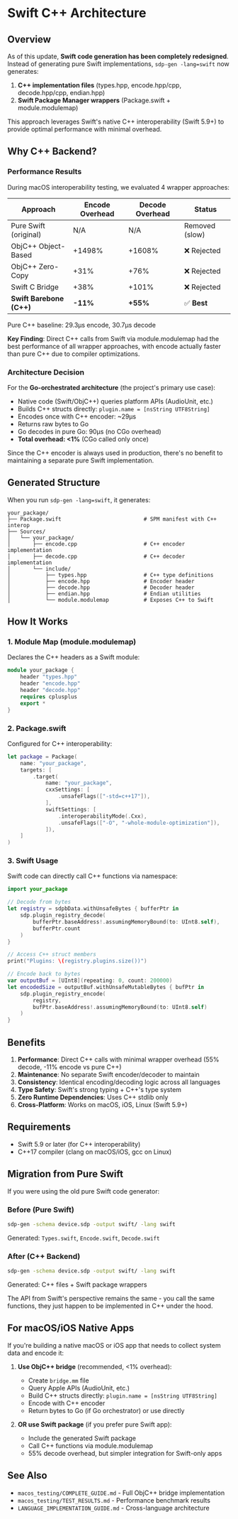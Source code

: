 # Swift C++ Architecture

## Overview

As of this update, **Swift code generation has been completely redesigned**. Instead of generating pure Swift implementations, `sdp-gen -lang=swift` now generates:

1. **C++ implementation files** (types.hpp, encode.hpp/cpp, decode.hpp/cpp, endian.hpp)
2. **Swift Package Manager wrappers** (Package.swift + module.modulemap)

This approach leverages Swift's native C++ interoperability (Swift 5.9+) to provide optimal performance with minimal overhead.

## Why C++ Backend?

### Performance Results

During macOS interoperability testing, we evaluated 4 wrapper approaches:

| Approach | Encode Overhead | Decode Overhead | Status |
|----------|----------------|-----------------|--------|
| Pure Swift (original) | N/A | N/A | Removed (slow) |
| ObjC++ Object-Based | +1498% | +1608% | ❌ Rejected |
| ObjC++ Zero-Copy | +31% | +76% | ❌ Rejected |
| Swift C Bridge | +38% | +101% | ❌ Rejected |
| **Swift Barebone (C++)** | **-11%** | **+55%** | ✅ **Best** |

Pure C++ baseline: 29.3μs encode, 30.7μs decode

**Key Finding**: Direct C++ calls from Swift via module.modulemap had the best performance of all wrapper approaches, with encode actually faster than pure C++ due to compiler optimizations.

### Architecture Decision

For the **Go-orchestrated architecture** (the project's primary use case):
- Native code (Swift/ObjC++) queries platform APIs (AudioUnit, etc.)
- Builds C++ structs directly: `plugin.name = [nsString UTF8String]`
- Encodes once with C++ encoder: ~29μs
- Returns raw bytes to Go
- Go decodes in pure Go: 90μs (no CGo overhead)
- **Total overhead: <1%** (CGo called only once)

Since the C++ encoder is always used in production, there's no benefit to maintaining a separate pure Swift implementation.

## Generated Structure

When you run `sdp-gen -lang=swift`, it generates:

```
your_package/
├── Package.swift                          # SPM manifest with C++ interop
├── Sources/
│   └── your_package/
│       ├── encode.cpp                     # C++ encoder implementation
│       ├── decode.cpp                     # C++ decoder implementation
│       └── include/
│           ├── types.hpp                  # C++ type definitions
│           ├── encode.hpp                 # Encoder header
│           ├── decode.hpp                 # Decoder header
│           ├── endian.hpp                 # Endian utilities
│           └── module.modulemap           # Exposes C++ to Swift
```

## How It Works

### 1. Module Map (module.modulemap)

Declares the C++ headers as a Swift module:

```cpp
module your_package {
    header "types.hpp"
    header "encode.hpp"
    header "decode.hpp"
    requires cplusplus
    export *
}
```

### 2. Package.swift

Configured for C++ interoperability:

```swift
let package = Package(
    name: "your_package",
    targets: [
        .target(
            name: "your_package",
            cxxSettings: [
                .unsafeFlags(["-std=c++17"]),
            ],
            swiftSettings: [
                .interoperabilityMode(.Cxx),
                .unsafeFlags(["-O", "-whole-module-optimization"]),
            ]),
    ]
)
```

### 3. Swift Usage

Swift code can directly call C++ functions via namespace:

```swift
import your_package

// Decode from bytes
let registry = sdpbData.withUnsafeBytes { bufferPtr in
    sdp.plugin_registry_decode(
        bufferPtr.baseAddress!.assumingMemoryBound(to: UInt8.self),
        bufferPtr.count
    )
}

// Access C++ struct members
print("Plugins: \(registry.plugins.size())")

// Encode back to bytes
var outputBuf = [UInt8](repeating: 0, count: 200000)
let encodedSize = outputBuf.withUnsafeMutableBytes { bufPtr in
    sdp.plugin_registry_encode(
        registry,
        bufPtr.baseAddress!.assumingMemoryBound(to: UInt8.self)
    )
}
```

## Benefits

1. **Performance**: Direct C++ calls with minimal wrapper overhead (55% decode, -11% encode vs pure C++)
2. **Maintenance**: No separate Swift encoder/decoder to maintain
3. **Consistency**: Identical encoding/decoding logic across all languages
4. **Type Safety**: Swift's strong typing + C++'s type system
5. **Zero Runtime Dependencies**: Uses C++ stdlib only
6. **Cross-Platform**: Works on macOS, iOS, Linux (Swift 5.9+)

## Requirements

- Swift 5.9 or later (for C++ interoperability)
- C++17 compiler (clang on macOS/iOS, gcc on Linux)

## Migration from Pure Swift

If you were using the old pure Swift code generator:

### Before (Pure Swift)
```bash
sdp-gen -schema device.sdp -output swift/ -lang swift
```

Generated: `Types.swift`, `Encode.swift`, `Decode.swift`

### After (C++ Backend)
```bash
sdp-gen -schema device.sdp -output swift/ -lang swift
```

Generated: C++ files + Swift package wrappers

The API from Swift's perspective remains the same - you call the same functions, they just happen to be implemented in C++ under the hood.

## For macOS/iOS Native Apps

If you're building a native macOS or iOS app that needs to collect system data and encode it:

1. **Use ObjC++ bridge** (recommended, <1% overhead):
   - Create `bridge.mm` file
   - Query Apple APIs (AudioUnit, etc.)
   - Build C++ structs directly: `plugin.name = [nsString UTF8String]`
   - Encode with C++ encoder
   - Return bytes to Go (if Go orchestrator) or use directly

2. **OR use Swift package** (if you prefer pure Swift app):
   - Include the generated Swift package
   - Call C++ functions via module.modulemap
   - 55% decode overhead, but simpler integration for Swift-only apps

## See Also

- `macos_testing/COMPLETE_GUIDE.md` - Full ObjC++ bridge implementation
- `macos_testing/TEST_RESULTS.md` - Performance benchmark results
- `LANGUAGE_IMPLEMENTATION_GUIDE.md` - Cross-language architecture
